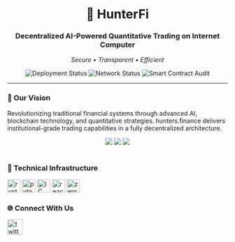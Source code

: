 <div align="center">
  <h1>🚀 HunterFi</h1>
  <h3>Decentralized AI-Powered Quantitative Trading on Internet Computer</h3>
  <p><i>Secure • Transparent • Efficient</i></p>

![Deployment Status](https://img.shields.io/badge/Protocol-Active-brightgreen)
![Network Status](https://img.shields.io/badge/Network-Operational-blue)
![Smart Contract Audit](https://img.shields.io/badge/Smart_Contracts-Audited-success)
</div>

<hr/>

<div align="left">
  <h3>🧠 Our Vision</h3>
  <p>
    Revolutionizing traditional financial systems through advanced AI, blockchain technology, and quantitative strategies. 
    hunters.finance delivers institutional-grade trading capabilities in a fully decentralized architecture.
  </p>
</div>

<div align="center">
  <img src="https://img.shields.io/badge/Market%20Analysis-AI%20Powered-green" />
  <img src="https://img.shields.io/badge/Risk%20Management-Advanced-blue" />
  <img src="https://img.shields.io/badge/Performance-Optimized-gold" />
</div>

<br/>

<h3>🔮 Technical Infrastructure</h3>

<div align="left">
  <img src="https://img.shields.io/badge/Rust-Execution_Runtime-000000?logo=rust&logoColor=white&style=for-the-badge" height="30" alt="rust runtime" />
  <img src="https://img.shields.io/badge/PyTorch-Strategy_Engine-EE4C2C?style=for-the-badge&logo=pytorch&logoColor=white" height="30" alt="pytorch engine" />
  <img src="https://img.shields.io/badge/Internet_Computer-Canister_Deployment-1C1B1F?style=for-the-badge&logo=dfinity&logoColor=white" height="30" alt="IC infra" />
  <img src="https://img.shields.io/badge/React-Trading_Interface-20232A?style=for-the-badge&logo=react&logoColor=61DAFB" height="30" alt="react ui" />
  <img src="https://img.shields.io/badge/zkSNARKs-Verifiable_Orders-5A4FCF?style=for-the-badge" height="30" alt="zero knowledge" />
</div>

<h3>🌐 Connect With Us</h3>

<div align="left">
  <a href="https://x.com/Hunters_finance" target="_blank">
    <img src="https://img.shields.io/static/v1?message=Twitter&logo=twitter&label=&color=1DA1F2&logoColor=white&labelColor=&style=for-the-badge" height="35" alt="twitter logo" />
  </a>

[//]: # (  <img src="https://img.shields.io/static/v1?message=Telegram&logo=telegram&label=&color=2CA5E0&logoColor=white&labelColor=&style=for-the-badge" height="35" alt="telegram logo" />)

[//]: # (  <img src="https://img.shields.io/static/v1?message=Discord&logo=discord&label=&color=7289DA&logoColor=white&labelColor=&style=for-the-badge" height="35" alt="discord logo" />)
</div>